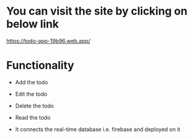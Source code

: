 # You can visit the site by clicking on below link

https://todo-app-19b96.web.app/

# Functionality

- Add the todo
- Edit the todo
- Delete the todo
- Read the todo

- It connects the real-time database i.e. firebase and deployed on it
